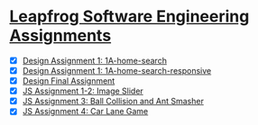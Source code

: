 # [Leapfrog Software Engineering Assignments](https://joneshshrestha.github.io/leapfrog-assignments/)

- [x] [Design Assignment 1: 1A-home-search](https://joneshshrestha.github.io/leapfrog-assignments/design/1A-home-search/index.html)
- [x] [Design Assignment 1: 1A-home-search-responsive](https://joneshshrestha.github.io/leapfrog-assignments/design/1A-home-search-responsive/index.html)
- [x] [Design Final Assignment](https://joneshshrestha.github.io/leapfrog-assignments/design/Design%20Final%20Project/index.html)
- [x] [JS Assignment 1-2: Image Slider](https://joneshshrestha.github.io/leapfrog-assignments/JavaScript/Image%20Slider/index.html)
- [x] [JS Assignment 3: Ball Collision and Ant Smasher](https://joneshshrestha.github.io/leapfrog-assignments/JavaScript/Ball%20Collision%20and%20Ant%20Smasher/index.html)
- [x] [JS Assignment 4: Car Lane Game ]()
